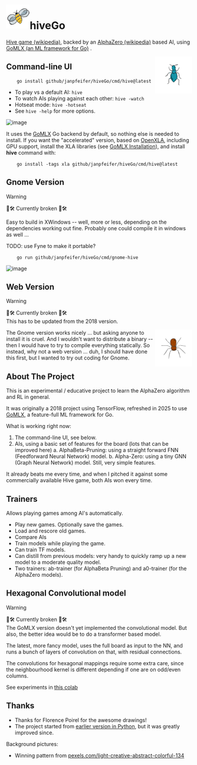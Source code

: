 <img align="left" src="images/Queen.png" alt="Queen Bee" width="64px"/>

# hiveGo <br/>

[Hive game (wikipedia)](https://en.wikipedia.org/wiki/Hive_(game)), backed by an [AlphaZero (wikipedia)](https://en.wikipedia.org/wiki/AlphaZero) 
based AI, using [GoMLX (an ML framework for Go)](https://github.com/gomlx/gomlx) .

<img align="right" src="images/Ant.png" alt="Ant" width="100px"/>

## Command-line UI

```
    go install github/janpfeifer/hiveGo/cmd/hive@latest
```

* To play vs a default AI: `hive`
* To watch AIs playing against each other: `hive -watch`
* Hotseat mode: `hive -hotseat`
* See `hive -help` for more options.

![image](https://github.com/user-attachments/assets/f67d8ad5-f047-4154-843e-4319aa55b794)

It uses the [GoMLX](https://github.com/gomlx/gomlx) Go backend  by default, so nothing else is needed to install. 
If you want the "accelerated" version, based on [OpenXLA](https://openxla.org/), including GPU support, install the XLA
libraries (see [GoMLX Installation](https://github.com/gomlx/gomlx?tab=readme-ov-file#installation)), and install **hive** command with:

```
    go install -tags xla github/janpfeifer/hiveGo/cmd/hive@latest
```


## Gnome Version

> [!WARNING]
> 🚧🛠 Currently broken 🚧🛠 <br/>

Easy to build in XWindows -- well, more or less, depending on the dependencies working out fine. Probably one could compile it in windows as well ... 

TODO: use Fyne to make it portable?

```
    go run github/janpfeifer/hiveGo/cmd/gnome-hive
```

![image](https://github.com/user-attachments/assets/87fe827c-14b8-4367-91d9-98a9be067f89)


## Web Version

> [!WARNING]
> 🚧🛠 Currently broken 🚧🛠 <br/>
> This has to be updated from the 2018 version.

<img align="right" src="images/Spider.png" alt="Spider" width="100px"/>

The Gnome version works nicely ... but asking anyone to install it is cruel. And I wouldn't want to distribute a binary -- then I would have to try to compile everything statically.
So instead, why not a web version ... duh, I should have done this first, but I wanted to try out coding for Gnome.

## About The Project

This is an experimental / educative project to learn the AlphaZero algorithm and RL in general.

It was originally a 2018 project using TensorFlow, refreshed in 2025 to use [GoMLX](https://github.com/gomlx/gomlx),
a feature-full ML framework for Go.

What is working right now:

1. The command-line UI, see below.
2. AIs, using a basic set of features for the board (lots that can be improved here)
   a. AlphaBeta-Pruning: using a straight forward FNN (Feedforward Neural Network) model.
   b. Alpha-Zero: using a tiny GNN (Graph Neural Network) model. Still, very simple features.

It already beats me every time, and when I pitched it against some commercially available Hive game, both AIs won
every time.

## Trainers

Allows playing games among AI's automatically. 

* Play new games. Optionally save the games.
* Load and rescore old games.
* Compare AIs
* Train models while playing the game.
* Can train TF models.
* Can distill from previous models: very handy to quickly ramp up a new model to a moderate quality model.
* Two trainers: ab-trainer (for AlphaBeta Pruning) and a0-trainer (for the AlphaZero models).

## Hexagonal Convolutional model

> [!WARNING]
> 🚧🛠 Currently broken 🚧🛠 <br/>
> The GoMLX version doesn't yet implemented the convolutional model.
> But also, the better idea would be to do a transformer based model.

The latest, more fancy model, uses the full board as input to the NN, and
runs a bunch of layers of convolution on that, with residual connections.

The convolutions for hexagonal mappings require some extra care, since the
neighbourhood kernel is different depending if one are on odd/even columns.

See experiments in [this colab](https://colab.research.google.com/drive/1r4P5Uc3S5Lw3sznEVMrbF3H9HkskZH6S)

## Thanks

* Thanks for Florence Poirel for the awesome drawings!
* The project started from [earlier version in Python](https://github.com/makatony/hiveAI), but it was greatly improved since.

Background pictures:
* Winning pattern from [pexels.com/light-creative-abstract-colorful-134](https://www.pexels.com/photo/light-creative-abstract-colorful-134/)

